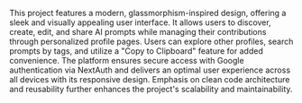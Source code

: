 This project features a modern, glassmorphism-inspired design, offering a sleek and visually appealing user interface. It allows users to discover, create, edit, and share AI prompts while managing their contributions through personalized profile pages. Users can explore other profiles, search prompts by tags, and utilize a "Copy to Clipboard" feature for added convenience. The platform ensures secure access with Google authentication via NextAuth and delivers an optimal user experience across all devices with its responsive design. Emphasis on clean code architecture and reusability further enhances the project's scalability and maintainability.
